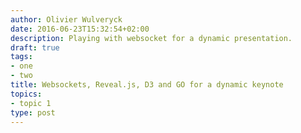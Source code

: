 ```yaml
---
author: Olivier Wulveryck
date: 2016-06-23T15:32:54+02:00
description: Playing with websocket for a dynamic presentation.
draft: true
tags:
- one
- two
title: Websockets, Reveal.js, D3 and GO for a dynamic keynote
topics:
- topic 1
type: post
---
```


